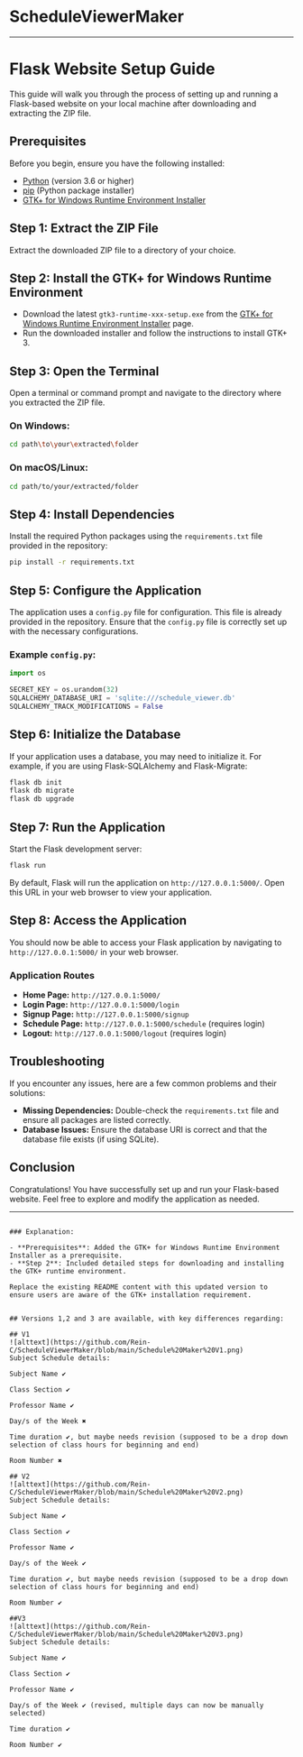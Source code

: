 # ScheduleViewerMaker

---

# Flask Website Setup Guide

This guide will walk you through the process of setting up and running a Flask-based website on your local machine after downloading and extracting the ZIP file.

## Prerequisites

Before you begin, ensure you have the following installed:

- [Python](https://www.python.org/downloads/) (version 3.6 or higher)
- [pip](https://pip.pypa.io/en/stable/installing/) (Python package installer)
- [GTK+ for Windows Runtime Environment Installer](https://github.com/tschoonj/GTK-for-Windows-Runtime-Environment-Installer/releases)

## Step 1: Extract the ZIP File

Extract the downloaded ZIP file to a directory of your choice.

## Step 2: Install the GTK+ for Windows Runtime Environment

- Download the latest `gtk3-runtime-xxx-setup.exe` from the [GTK+ for Windows Runtime Environment Installer](https://github.com/tschoonj/GTK-for-Windows-Runtime-Environment-Installer/releases) page.
- Run the downloaded installer and follow the instructions to install GTK+ 3.

## Step 3: Open the Terminal

Open a terminal or command prompt and navigate to the directory where you extracted the ZIP file.

### On Windows:

```bash
cd path\to\your\extracted\folder
```

### On macOS/Linux:

```bash
cd path/to/your/extracted/folder
```

## Step 4: Install Dependencies

Install the required Python packages using the `requirements.txt` file provided in the repository:

```bash
pip install -r requirements.txt
```

## Step 5: Configure the Application

The application uses a `config.py` file for configuration. This file is already provided in the repository. Ensure that the `config.py` file is correctly set up with the necessary configurations.

### Example `config.py`:

```python
import os

SECRET_KEY = os.urandom(32)
SQLALCHEMY_DATABASE_URI = 'sqlite:///schedule_viewer.db'
SQLALCHEMY_TRACK_MODIFICATIONS = False
```

## Step 6: Initialize the Database

If your application uses a database, you may need to initialize it. For example, if you are using Flask-SQLAlchemy and Flask-Migrate:

```bash
flask db init
flask db migrate
flask db upgrade
```

## Step 7: Run the Application

Start the Flask development server:

```bash
flask run
```

By default, Flask will run the application on `http://127.0.0.1:5000/`. Open this URL in your web browser to view your application.

## Step 8: Access the Application

You should now be able to access your Flask application by navigating to `http://127.0.0.1:5000/` in your web browser.

### Application Routes

- **Home Page:** `http://127.0.0.1:5000/`
- **Login Page:** `http://127.0.0.1:5000/login`
- **Signup Page:** `http://127.0.0.1:5000/signup`
- **Schedule Page:** `http://127.0.0.1:5000/schedule` (requires login)
- **Logout:** `http://127.0.0.1:5000/logout` (requires login)

## Troubleshooting

If you encounter any issues, here are a few common problems and their solutions:

- **Missing Dependencies:** Double-check the `requirements.txt` file and ensure all packages are listed correctly.
- **Database Issues:** Ensure the database URI is correct and that the database file exists (if using SQLite).

## Conclusion

Congratulations! You have successfully set up and run your Flask-based website. Feel free to explore and modify the application as needed.

---
```

### Explanation:

- **Prerequisites**: Added the GTK+ for Windows Runtime Environment Installer as a prerequisite.
- **Step 2**: Included detailed steps for downloading and installing the GTK+ runtime environment.

Replace the existing README content with this updated version to ensure users are aware of the GTK+ installation requirement.


## Versions 1,2 and 3 are available, with key differences regarding:

## V1 
![alttext](https://github.com/Rein-C/ScheduleViewerMaker/blob/main/Schedule%20Maker%20V1.png)
Subject Schedule details:

Subject Name ✔

Class Section ✔

Professor Name ✔

Day/s of the Week ✖

Time duration ✔, but maybe needs revision (supposed to be a drop down selection of class hours for beginning and end)

Room Number ✖

## V2
![alttext](https://github.com/Rein-C/ScheduleViewerMaker/blob/main/Schedule%20Maker%20V2.png)
Subject Schedule details:

Subject Name ✔

Class Section ✔

Professor Name ✔

Day/s of the Week ✔

Time duration ✔, but maybe needs revision (supposed to be a drop down selection of class hours for beginning and end)

Room Number ✔

##V3
![alttext](https://github.com/Rein-C/ScheduleViewerMaker/blob/main/Schedule%20Maker%20V3.png)
Subject Schedule details:

Subject Name ✔

Class Section ✔

Professor Name ✔

Day/s of the Week ✔ (revised, multiple days can now be manually selected)

Time duration ✔

Room Number ✔
